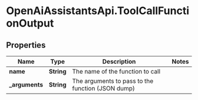 # OpenAiAssistantsApi.ToolCallFunctionOutput

## Properties

Name | Type | Description | Notes
------------ | ------------- | ------------- | -------------
**name** | **String** | The name of the function to call | 
**_arguments** | **String** | The arguments to pass to the function (JSON dump) | 


